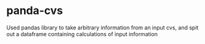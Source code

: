 # panda-cvs
Used pandas library to take arbitrary information from an input cvs, and spit out a dataframe containing calculations of input information
